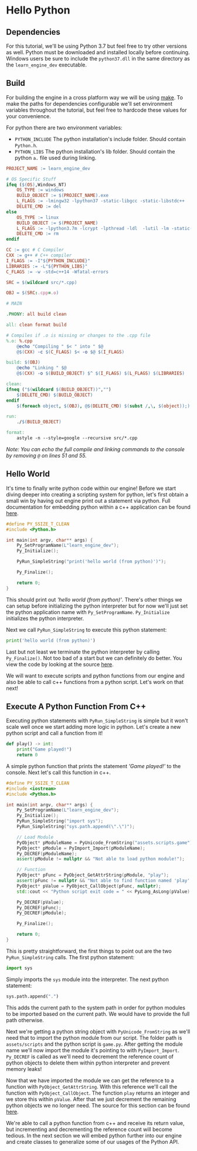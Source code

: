 # Hello Python

## Dependencies

For this tutorial, we'll be using Python 3.7 but feel free to try other versions as well.  Python must be downloaded and installed locally before continuing.  Windows users be sure to include the `python37.dll` in the same directory as the `learn_engine_dev` executable.

## Build

For building the engine in a cross platform way we will be using [make](https://www.gnu.org/software/make/).  To make the paths for dependencies configurable we'll set environment variables throughout the tutorial, but feel free to hardcode these values for your convenience.

For python there are two environment variables:

* `PYTHON_INCLUDE` The python installation's include folder.  Should contain `Python.h`.
* `PYTHON_LIBS` The python installation's lib folder.  Should contain the python `a.` file used during linking.

```makefile
PROJECT_NAME := learn_engine_dev

# OS Specific Stuff
ifeq ($(OS),Windows_NT)
    OS_TYPE := windows
    BUILD_OBJECT := $(PROJECT_NAME).exe
    L_FLAGS := -lmingw32 -lpython37 -static-libgcc -static-libstdc++
    DELETE_CMD := del
else
    OS_TYPE := linux
    BUILD_OBJECT := $(PROJECT_NAME)
    L_FLAGS := -lpython3.7m -lcrypt -lpthread -ldl  -lutil -lm -static-libgcc -static-libstdc++
    DELETE_CMD := rm
endif

CC := gcc # C Compiler
CXX := g++ # C++ compiler
I_FLAGS := -I"${PYTHON_INCLUDE}"
LIBRARIES := -L"${PYTHON_LIBS}"
C_FLAGS := -w -std=c++14 -Wfatal-errors

SRC = $(wildcard src/*.cpp)

OBJ = $(SRC:.cpp=.o)

# MAIN

.PHONY: all build clean

all: clean format build

# Compiles if .o is missing or changes to the .cpp file
%.o: %.cpp
    @echo "Compiling " $< " into " $@
    @$(CXX) -c $(C_FLAGS) $< -o $@ $(I_FLAGS)

build: $(OBJ)
    @echo "Linking " $@
    @$(CXX) -o $(BUILD_OBJECT) $^ $(I_FLAGS) $(L_FLAGS) $(LIBRARIES)

clean:
ifneq ("$(wildcard $(BUILD_OBJECT))","")
    $(DELETE_CMD) $(BUILD_OBJECT)
endif
    $(foreach object, $(OBJ), @$(DELETE_CMD) $(subst /,\, $(object));)

run:
    ./$(BUILD_OBJECT)

format:
    astyle -n --style=google --recursive src/*.cpp
```

*Note: You can echo the full compile and linking commands to the console by removing `@` on lines 51 and 55.*

## Hello World

It's time to finally write python code within our engine!  Before we start diving deeper into creating a scripting system for python, let's first obtain a small win by having out engine print out a statement via python.  Full documentation for embedding python within a c++ application can be found [here](https://docs.python.org/3/extending/embedding.html).

```c++
#define PY_SSIZE_T_CLEAN
#include <Python.h>

int main(int argv, char** args) {
    Py_SetProgramName(L"learn_engine_dev");
    Py_Initialize();

    PyRun_SimpleString("print('hello world (from python)')");

    Py_Finalize();

    return 0;
}
```

This should print out *'hello world (from python)'*.  There's other things we can setup before initializing the python interpreter but for now we'll just set the python application name with `Py_SetProgramName`. `Py_Initialize` initializes the python interpreter.

Next we call `PyRun_SimpleString` to execute this python statement:
```py
print('hello world (from python)')
```

Last but not least we terminate the python interpreter by calling `Py_Finalize()`.  Not too bad of a start but we can definitely do better.  You view the code by looking at the source [here](https://github.com/Chukobyte/learn-engine-dev/tree/main/src/1.embedding_python/1.0.hello_python).

We will want to execute scripts and python functions from our engine and also be able to call c++ functions from a python script.  Let's work on that next!

## Execute A Python Function From C++

Executing python statements with `PyRun_SimpleString` is simple but it won't scale well once we start adding more logic in python.  Let's create a new python script and call a function from it!

```py
def play() -> int:
    print("Game played!")
    return 0
```

A simple python function that prints the statement *'Game played!'* to the console.  Next let's call this function in c++.

```c++
#define PY_SSIZE_T_CLEAN
#include <iostream>
#include <Python.h>

int main(int argv, char** args) {
    Py_SetProgramName(L"learn_engine_dev");
    Py_Initialize();
    PyRun_SimpleString("import sys");
    PyRun_SimpleString("sys.path.append(\".\")");

    // Load Module
    PyObject* pModuleName = PyUnicode_FromString("assets.scripts.game");
    PyObject* pModule = PyImport_Import(pModuleName);
    Py_DECREF(pModuleName);
    assert(pModule != nullptr && "Not able to load python module!");

    // Function
    PyObject* pFunc = PyObject_GetAttrString(pModule, "play");
    assert(pFunc != nullptr && "Not able to find function named 'play'!");
    PyObject* pValue = PyObject_CallObject(pFunc, nullptr);
    std::cout << "Python script exit code = " << PyLong_AsLong(pValue) << std::endl;

    Py_DECREF(pValue);
    Py_DECREF(pFunc);
    Py_DECREF(pModule);

    Py_Finalize();

    return 0;
}
```

This is pretty straightforward, the first things to point out are the two `PyRun_SimpleString` calls.  The first python statement:

```py
import sys
```

Simply imports the `sys` module into the interpreter.  The next python statement:
```py
sys.path.append(".")
```

This adds the current path to the system path in order for python modules to be imported based on the current path.  We would have to provide the full path otherwise.

Next we're getting a python string object with `PyUnicode_FromString` as we'll need that to import the python module from our script.  The folder path is `assets/scripts` and the python script is `game.py`.  After getting the module name we'll now import the module it's pointing to with `PyImport_Import`.  `Py_DECREF` is called as we'll need to decrement the reference count of python objects to delete them within python interpreter and prevent memory leaks!

Now that we have imported the module we can get the reference to a function with `PyObject_GetAttrString`.  With this reference we'll call the function with `PyObject_CallObject`.  The function `play` returns an integer and we store this within `pValue`.  After that we just decrement the remaining python objects we no longer need.  The source for this section can be found [here](https://github.com/Chukobyte/learn-engine-dev/tree/main/src/1.embedding_python/1.1.calling_a_function).

We're able to call a python function from c++ and receive its return value, but incrementing and decrementing the reference count will become tedious.  In the next section we will embed python further into our engine and create classes to generalize some of our usages of the Python API.
